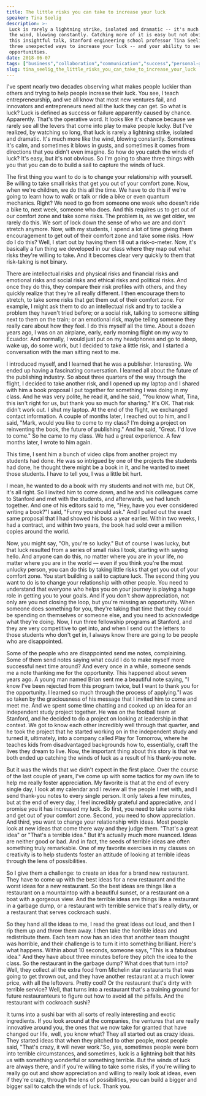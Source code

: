 ```yaml
---
title: The little risks you can take to increase your luck
speaker: Tina Seelig
description: >-
 Luck is rarely a lightning strike, isolated and dramatic -- it's much more like
 the wind, blowing constantly. Catching more of it is easy but not obvious. In
 this insightful talk, Stanford engineering school professor Tina Seelig shares
 three unexpected ways to increase your luck -- and your ability to see and seize
 opportunities.
date: 2018-06-07
tags: ["business","collaboration","communication","success","personal-growth"]
slug: tina_seelig_the_little_risks_you_can_take_to_increase_your_luck
---
```


I've spent nearly two decades observing what makes people luckier than others and trying
to help people increase their luck. You see, I teach entrepreneurship, and we all know
that most new ventures fail, and innovators and entrepreneurs need all the luck they can
get. So what is luck? Luck is defined as success or failure apparently caused by chance.
Apparently. That's the operative word. It looks like it's chance because we rarely see all
the levers that come into play to make people lucky. But I've realized, by watching so
long, that luck is rarely a lightning strike, isolated and dramatic. It's much more like
the wind, blowing constantly. Sometimes it's calm, and sometimes it blows in gusts, and
sometimes it comes from directions that you didn't even imagine. So how do you catch the
winds of luck? It's easy, but it's not obvious. So I'm going to share three things with
you that you can do to build a sail to capture the winds of luck.

The first thing you want to do is to change your relationship with yourself. Be willing to
take small risks that get you out of your comfort zone. Now, when we're children, we do
this all the time. We have to do this if we're going to learn how to walk or talk or ride
a bike or even quantum mechanics. Right? We need to go from someone one week who doesn't
ride a bike to, next week, someone who does. And this requires us to get out of our
comfort zone and take some risks. The problem is, as we get older, we rarely do this. We
sort of lock down the sense of who we are and don't stretch anymore. Now, with my students,
I spend a lot of time giving them encouragement to get out of their comfort zone and take
some risks. How do I do this? Well, I start out by having them fill out a risk-o-meter.
Now, it's basically a fun thing we developed in our class where they map out what risks
they're willing to take. And it becomes clear very quickly to them that risk-taking is not
binary.

There are intellectual risks and physical risks and financial risks and emotional risks
and social risks and ethical risks and political risks. And once they do this, they
compare their risk profiles with others, and they quickly realize that they're all really
different. I then encourage them to stretch, to take some risks that get them out of their
comfort zone. For example, I might ask them to do an intellectual risk and try to tackle a
problem they haven't tried before; or a social risk, talking to someone sitting next to
them on the train; or an emotional risk, maybe telling someone they really care about how
they feel. I do this myself all the time. About a dozen years ago, I was on an airplane,
early, early morning flight on my way to Ecuador. And normally, I would just put on my
headphones and go to sleep, wake up, do some work, but I decided to take a little risk,
and I started a conversation with the man sitting next to me.

I introduced myself, and I learned that he was a publisher. Interesting. We ended up
having a fascinating conversation. I learned all about the future of the publishing
industry. So about three quarters of the way through the flight, I decided to take another
risk, and I opened up my laptop and I shared with him a book proposal I put together for
something I was doing in my class. And he was very polite, he read it, and he said, "You
know what, Tina, this isn't right for us, but thank you so much for sharing." It's OK.
That risk didn't work out. I shut my laptop. At the end of the flight, we exchanged
contact information. A couple of months later, I reached out to him, and I said, "Mark,
would you like to come to my class? I'm doing a project on reinventing the book, the
future of publishing." And he said, "Great. I'd love to come." So he came to my class. We
had a great experience. A few months later, I wrote to him again.

This time, I sent him a bunch of video clips from another project my students had done. He
was so intrigued by one of the projects the students had done, he thought there might be a
book in it, and he wanted to meet those students. I have to tell you, I was a little bit
hurt.

I mean, he wanted to do a book with my students and not with me, but OK, it's all right.
So I invited him to come down, and he and his colleagues came to Stanford and met with the
students, and afterwards, we had lunch together. And one of his editors said to me, "Hey,
have you ever considered writing a book?"I said, "Funny you should ask." And I pulled out
the exact same proposal that I had showed his boss a year earlier. Within two weeks, I had
a contract, and within two years, the book had sold over a million copies around the
world.

Now, you might say, "Oh, you're so lucky." But of course I was lucky, but that luck
resulted from a series of small risks I took, starting with saying hello. And anyone can
do this, no matter where you are in your life, no matter where you are in the world — even
if you think you're the most unlucky person, you can do this by taking little risks that
get you out of your comfort zone. You start building a sail to capture luck. The second
thing you want to do is to change your relationship with other people. You need to
understand that everyone who helps you on your journey is playing a huge role in getting
you to your goals. And if you don't show appreciation, not only are you not closing the
loop, but you're missing an opportunity. When someone does something for you, they're
taking that time that they could be spending on themselves or someone else, and you need
to acknowledge what they're doing. Now, I run three fellowship programs at Stanford, and
they are very competitive to get into, and when I send out the letters to those students
who don't get in, I always know there are going to be people who are disappointed.

Some of the people who are disappointed send me notes, complaining. Some of them send
notes saying what could I do to make myself more successful next time around? And every
once in a while, someone sends me a note thanking me for the opportunity. This happened
about seven years ago. A young man named Brian sent me a beautiful note saying, "I know
I've been rejected from this program twice, but I want to thank you for the opportunity. I
learned so much through the process of applying."I was so taken by the graciousness of his
message that I invited him to come and meet me. And we spent some time chatting and cooked
up an idea for an independent study project together. He was on the football team at
Stanford, and he decided to do a project on looking at leadership in that context. We got
to know each other incredibly well through that quarter, and he took the project that he
started working on in the independent study and turned it, ultimately, into a company
called Play for Tomorrow, where he teaches kids from disadvantaged backgrounds how to,
essentially, craft the lives they dream to live. Now, the important thing about this story
is that we both ended up catching the winds of luck as a result of his thank-you
note.

But it was the winds that we didn't expect in the first place. Over the course of the last
couple of years, I've come up with some tactics for my own life to help me really foster
appreciation. My favorite is that at the end of every single day, I look at my calendar
and I review all the people I met with, and I send thank-you notes to every single person.
It only takes a few minutes, but at the end of every day, I feel incredibly grateful and
appreciative, and I promise you it has increased my luck. So first, you need to take some
risks and get out of your comfort zone. Second, you need to show appreciation. And third,
you want to change your relationship with ideas. Most people look at new ideas that come
there way and they judge them. "That's a great idea" or "That's a terrible idea." But it's
actually much more nuanced. Ideas are neither good or bad. And in fact, the seeds of
terrible ideas are often something truly remarkable. One of my favorite exercises in my
classes on creativity is to help students foster an attitude of looking at terrible ideas
through the lens of possibilities.

So I give them a challenge: to create an idea for a brand new restaurant. They have to
come up with the best ideas for a new restaurant and the worst ideas for a new restaurant.
So the best ideas are things like a restaurant on a mountaintop with a beautiful sunset,
or a restaurant on a boat with a gorgeous view. And the terrible ideas are things like a
restaurant in a garbage dump, or a restaurant with terrible service that's really dirty,
or a restaurant that serves cockroach sushi.

So they hand all the ideas to me, I read the great ideas out loud, and then I rip them up
and throw them away. I then take the horrible ideas and redistribute them. Each team now
has an idea that another team thought was horrible, and their challenge is to turn it into
something brilliant. Here's what happens. Within about 10 seconds, someone says, "This is a
fabulous idea." And they have about three minutes before they pitch the idea to the class.
So the restaurant in the garbage dump? What does that turn into? Well, they collect all
the extra food from Michelin star restaurants that was going to get thrown out, and they
have another restaurant at a much lower price, with all the leftovers. Pretty cool? Or the
restaurant that's dirty with terrible service? Well, that turns into a restaurant that's a
training ground for future restauranteurs to figure out how to avoid all the pitfalls. And
the restaurant with cockroach sushi?

It turns into a sushi bar with all sorts of really interesting and exotic ingredients. If
you look around at the companies, the ventures that are really innovative around you, the
ones that we now take for granted that have changed our life, well, you know what? They
all started out as crazy ideas. They started ideas that when they pitched to other people,
most people said, "That's crazy, it will never work."So, yes, sometimes people were born
into terrible circumstances, and sometimes, luck is a lightning bolt that hits us with
something wonderful or something terrible. But the winds of luck are always there, and if
you're willing to take some risks, if you're willing to really go out and show
appreciation and willing to really look at ideas, even if they're crazy, through the lens
of possibilities, you can build a bigger and bigger sail to catch the winds of luck. Thank
you.

<!--
ad_duration=3.33
comment_count=94
event="TED Salon Brightline Initiative"
external_start_time=0
has_talk_citation=0
intro_duration=11.82
is_subtitle_required="False"
is_talk_featured="True"
language="en"
language_swap="False"
native_language="en"
number_of_related_talks=6
number_of_speakers=1
number_of_subtitled_videos=25
number_of_tags=5
number_of_talk_download_languages=25
number_of_talk_more_resources=1
number_of_talk_recommendations=1
number_of_talks_take_actions=0
post_ad_duration=0.83
published_timestamp="2018-08-14 20:10:25"
recording_date="2018-06-07"
speaker_description="Educator"
speaker_is_published=1
speaker_name="Tina Seelig"
talk_name="The little risks you can take to increase your luck"
talk_recommendations_blurb="More resources, curated by Tina Seelig"
talks_tags=["business","collaboration","communication","success","personal-growth"]
talks_take_action=[]
url_audio="https://download.ted.com/talks/TinaSeelig_2018S.mp3?apikey=acme-roadrunner"
url_photo_speaker="https://pe.tedcdn.com/images/ted/72ccd20ef2573b652b71f5d4850361457344d0d2_254x191.jpg"
url_photo_talk="https://s3.amazonaws.com/talkstar-photos/uploads/7aa37274-9f41-43dc-b370-b00f14a9182c/TinaSeelig_2018S-embed.jpg"
url_webpage="https://www.ted.com/talks/tina_seelig_the_little_risks_you_can_take_to_increase_your_luck"
video_type_name="TED Salon Talk (partner)"
-->